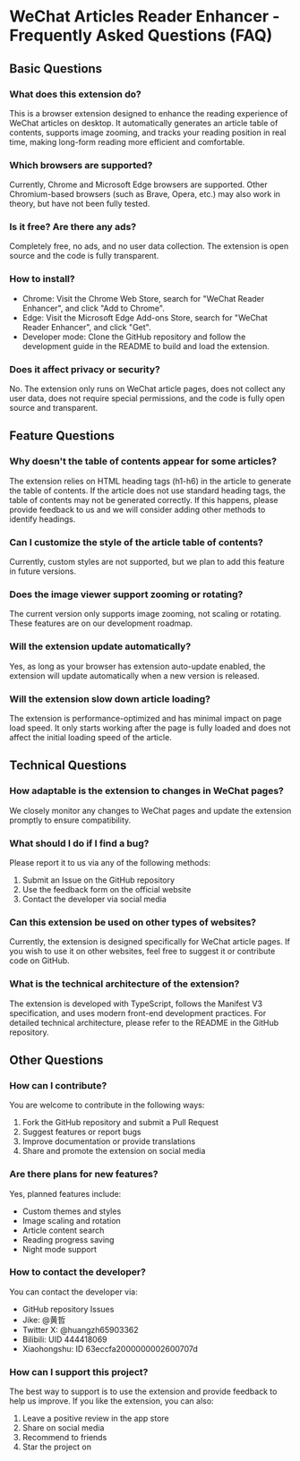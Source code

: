 # WeChat Articles Reader Enhancer - Frequently Asked Questions (FAQ)

## Basic Questions

### What does this extension do?

This is a browser extension designed to enhance the reading experience of WeChat articles on desktop. It automatically generates an article table of contents, supports image zooming, and tracks your reading position in real time, making long-form reading more efficient and comfortable.

### Which browsers are supported?

Currently, Chrome and Microsoft Edge browsers are supported. Other Chromium-based browsers (such as Brave, Opera, etc.) may also work in theory, but have not been fully tested.

### Is it free? Are there any ads?

Completely free, no ads, and no user data collection. The extension is open source and the code is fully transparent.

### How to install?

- Chrome: Visit the Chrome Web Store, search for "WeChat Reader Enhancer", and click "Add to Chrome".
- Edge: Visit the Microsoft Edge Add-ons Store, search for "WeChat Reader Enhancer", and click "Get".
- Developer mode: Clone the GitHub repository and follow the development guide in the README to build and load the extension.

### Does it affect privacy or security?

No. The extension only runs on WeChat article pages, does not collect any user data, does not require special permissions, and the code is fully open source and transparent.

## Feature Questions

### Why doesn't the table of contents appear for some articles?

The extension relies on HTML heading tags (h1-h6) in the article to generate the table of contents. If the article does not use standard heading tags, the table of contents may not be generated correctly. If this happens, please provide feedback to us and we will consider adding other methods to identify headings.

### Can I customize the style of the article table of contents?

Currently, custom styles are not supported, but we plan to add this feature in future versions.

### Does the image viewer support zooming or rotating?

The current version only supports image zooming, not scaling or rotating. These features are on our development roadmap.

### Will the extension update automatically?

Yes, as long as your browser has extension auto-update enabled, the extension will update automatically when a new version is released.

### Will the extension slow down article loading?

The extension is performance-optimized and has minimal impact on page load speed. It only starts working after the page is fully loaded and does not affect the initial loading speed of the article.

## Technical Questions

### How adaptable is the extension to changes in WeChat pages?

We closely monitor any changes to WeChat pages and update the extension promptly to ensure compatibility.

### What should I do if I find a bug?

Please report it to us via any of the following methods:

1. Submit an Issue on the GitHub repository
2. Use the feedback form on the official website
3. Contact the developer via social media

### Can this extension be used on other types of websites?

Currently, the extension is designed specifically for WeChat article pages. If you wish to use it on other websites, feel free to suggest it or contribute code on GitHub.

### What is the technical architecture of the extension?

The extension is developed with TypeScript, follows the Manifest V3 specification, and uses modern front-end development practices. For detailed technical architecture, please refer to the README in the GitHub repository.

## Other Questions

### How can I contribute?

You are welcome to contribute in the following ways:

1. Fork the GitHub repository and submit a Pull Request
2. Suggest features or report bugs
3. Improve documentation or provide translations
4. Share and promote the extension on social media

### Are there plans for new features?

Yes, planned features include:

- Custom themes and styles
- Image scaling and rotation
- Article content search
- Reading progress saving
- Night mode support

### How to contact the developer?

You can contact the developer via:

- GitHub repository Issues
- Jike: @黄哲
- Twitter X: @huangzh65903362
- Bilibili: UID 444418069
- Xiaohongshu: ID 63eccfa2000000002600707d

### How can I support this project?

The best way to support is to use the extension and provide feedback to help us improve. If you like the extension, you can also:

1. Leave a positive review in the app store
2. Share on social media
3. Recommend to friends
4. Star the project on